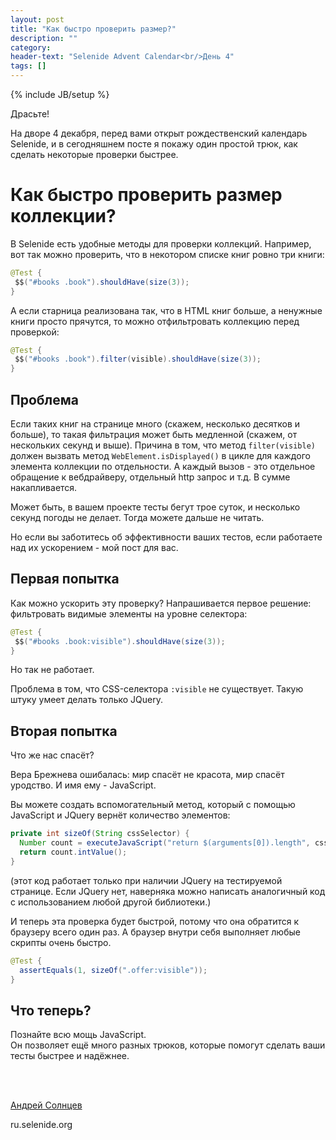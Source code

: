 ```yaml
---
layout: post
title: "Как быстро проверить размер?"
description: ""
category:
header-text: "Selenide Advent Calendar<br/>День 4"
tags: []
---
```

{% include JB/setup %}

Драсьте!

На дворе 4 декабря, перед вами открыт рождественский календарь Selenide, и в сегодняшнем посте я покажу один простой трюк, как сделать некоторые проверки быстрее.  

# Как быстро проверить размер коллекции?

В Selenide есть удобные методы для проверки коллекций. Например, вот так можно проверить, что в некотором списке книг ровно три книги:

```java
@Test {
 $$("#books .book").shouldHave(size(3));
}
```

А если старница реализована так, что в HTML книг больше, а ненужные книги просто прячутся, то можно отфильтровать коллекцию перед проверкой:

```java
@Test {
 $$("#books .book").filter(visible).shouldHave(size(3));
}
```

## Проблема

Если таких книг на странице много (скажем, несколько десятков и больше), то такая фильтрация может быть медленной 
(скажем, от нескольких секунд и выше). Причина в том, что метод `filter(visible)` должен вызвать метод 
`WebElement.isDisplayed()` в цикле для каждого элемента коллекции по отдельности. А каждый вызов - это отдельное обращение
к вебдрайверу, отдельный http запрос и т.д. В сумме накапливается.

Может быть, в вашем проекте тесты бегут трое суток, и несколько секунд погоды не делает. 
Тогда можете дальше не читать.

Но если вы заботитесь об эффективности ваших тестов, если работаете над их ускорением - мой пост для вас.  

## Первая попытка

Как можно ускорить эту проверку? Напрашивается первое решение: фильтровать видимые элементы на уровне селектора:

```java
@Test {
 $$("#books .book:visible").shouldHave(size(3));
}
```

Но так не работает. 

Проблема в том, что CSS-селектора `:visible` не существует. Такую штуку умеет делать только JQuery. 


## Вторая попытка

Что же нас спасёт?

Вера Брежнева ошибалась: мир спасёт не красота, мир спасёт уродство. И имя ему - JavaScript. 

Вы можете создать вспомогательный метод, который с помощью JavaScript и JQuery вернёт количество элементов:

```java
private int sizeOf(String cssSelector) {
  Number count = executeJavaScript("return $(arguments[0]).length", cssSelector);
  return count.intValue();
}
```

(этот код работает только при наличии JQuery на тестируемой странице. Если JQuery нет, наверняка можно написать 
аналогичный код с использованием любой другой библиотеки.)

И теперь эта проверка будет быстрой, потому что она обратится к браузеру всего один раз. А браузер внутри себя выполняет любые скрипты очень быстро.

```java
@Test {
  assertEquals(1, sizeOf(".offer:visible"));
}
```


## Что теперь?

Познайте всю мощь JavaScript.   
Он позволяет ещё много разных трюков, которые помогут сделать ваши тесты быстрее и надёжнее. 

<br/>


<br>

[Андрей Солнцев](http://asolntsev.github.io/)

ru.selenide.org

